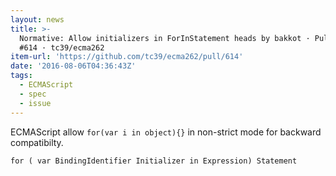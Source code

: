 ```yaml
---
layout: news
title: >-
  Normative: Allow initializers in ForInStatement heads by bakkot · Pull Request
  #614 · tc39/ecma262
item-url: 'https://github.com/tc39/ecma262/pull/614'
date: '2016-08-06T04:36:43Z'
tags:
  - ECMAScript
  - spec
  - issue
---
```

ECMAScript allow `for(var i in object){}` in non-strict mode for backward compatibilty.

```
for ( var BindingIdentifier Initializer in Expression) Statement
```

